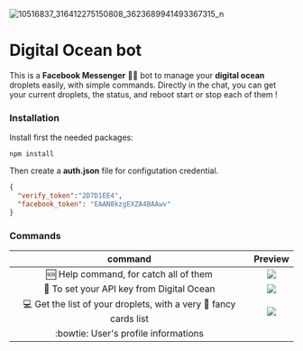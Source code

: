 ![10516837_316412275150808_3623689941493367315_n](https://cloud.githubusercontent.com/assets/3276768/16326847/d1d6eb34-39fc-11e6-8efc-78bee6e90150.png)

# Digital Ocean bot

This is a **Facebook Messenger** 🤖📲 bot to manage your **digital ocean** droplets easily, with simple commands.
Directly in the chat, you can get your current droplets, the status, and reboot start or stop each of them !

### Installation

Install first the needed packages:
```
npm install
```

Then create a **auth.json** file for configutation credential.

```json
{
  "verify_token":"2D7D1EE4",
  "facebook_token": "EAAN8kzgEXZA4BAAwv"
}
```

### Commands

command             |  Preview
:-------------------------:|:-------------------------:
:sos: Help command, for catch all of them  | ![](https://cloud.githubusercontent.com/assets/3276768/16328312/863d8dea-3a0b-11e6-8eb5-25ba43e6e37f.png)
:key: To set your API key from Digital Ocean | ![](https://cloud.githubusercontent.com/assets/3276768/16328342/c4eb464a-3a0b-11e6-9657-a42fa4d11be3.png)
:computer: Get the list of your droplets, with a very :stars: fancy cards list |  ![](https://cloud.githubusercontent.com/assets/3276768/16328239/d6e5daa0-3a0a-11e6-985c-44ea4a64f7bf.png)
:bowtie: User's profile informations |


